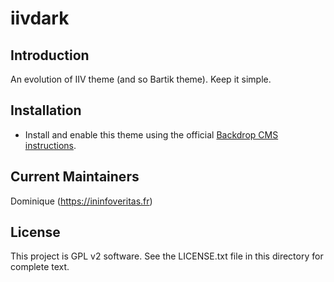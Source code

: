 # iivdark

## Introduction
An evolution of IIV theme (and so Bartik theme). Keep it simple.

## Installation

 - Install and enable this theme using the official [Backdrop CMS instructions](https://backdropcms.org/guide/themes).

## Current Maintainers
Dominique (https://ininfoveritas.fr)

## License

This project is GPL v2 software.
See the LICENSE.txt file in this directory for complete text.
